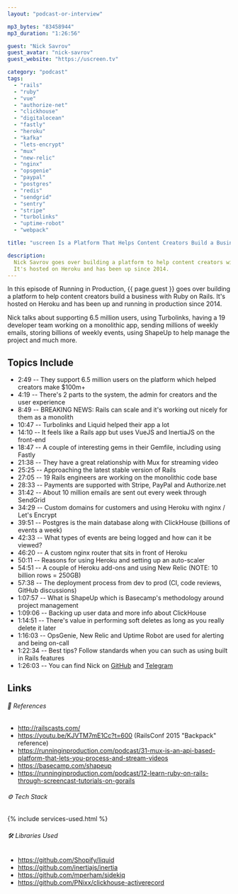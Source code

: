 ```yaml
---
layout: "podcast-or-interview"

mp3_bytes: "83458944"
mp3_duration: "1:26:56"

guest: "Nick Savrov"
guest_avatar: "nick-savrov"
guest_website: "https://uscreen.tv"

category: "podcast"
tags:
  - "rails"
  - "ruby"
  - "vue"
  - "authorize-net"
  - "clickhouse"
  - "digitalocean"
  - "fastly"
  - "heroku"
  - "kafka"
  - "lets-encrypt"
  - "mux"
  - "new-relic"
  - "nginx"
  - "opsgenie"
  - "paypal"
  - "postgres"
  - "redis"
  - "sendgrid"
  - "sentry"
  - "stripe"
  - "turbolinks"
  - "uptime-robot"
  - "webpack"

title: "uscreen Is a Platform That Helps Content Creators Build a Business"

description:
  Nick Savrov goes over building a platform to help content creators with Rails.
  It's hosted on Heroku and has been up since 2014.
---
```


In this episode of Running in Production, {{ page.guest }} goes over building a
platform to help content creators build a business with Ruby on Rails. It's
hosted on Heroku and has been up and running in production since 2014.

Nick talks about supporting 6.5 million users, using Turbolinks, having a 19
developer team working on a monolithic app, sending millions of weekly emails,
storing billions of weekly events, using ShapeUp to help manage the project and
much more.

## Topics Include

- 2:49 -- They support 6.5 million users on the platform which helped creators make $100m+
- 4:19 -- There's 2 parts to the system, the admin for creators and the user experience
- 8:49 -- BREAKING NEWS: Rails can scale and it's working out nicely for them as a monolith
- 10:47 -- Turbolinks and Liquid helped their app a lot
- 14:10 -- It feels like a Rails app but uses VueJS and InertiaJS on the front-end
- 18:47 -- A couple of interesting gems in their Gemfile, including using Fastly
- 21:38 -- They have a great relationship with Mux for streaming video
- 25:25 -- Approaching the latest stable version of Rails
- 27:05 -- 19 Rails engineers are working on the monolithic code base
- 28:33 -- Payments are supported with Stripe, PayPal and Authorize.net
- 31:42 -- About 10 million emails are sent out every week through SendGrid
- 34:29 -- Custom domains for customers and using Heroku with nginx / Let's Encrypt
- 39:51 -- Postgres is the main database along with ClickHouse (billions of events a week)
- 42:33 -- What types of events are being logged and how can it be viewed?
- 46:20 -- A custom nginx router that sits in front of Heroku
- 50:11 -- Reasons for using Heroku and setting up an auto-scaler
- 54:51 -- A couple of Heroku add-ons and using New Relic (NOTE: 10 billion rows = 250GB)
- 57:38 -- The deployment process from dev to prod (CI, code reviews, GitHub discussions)
- 1:07:57 -- What is ShapeUp which is Basecamp's methodology around project management
- 1:09:06 -- Backing up user data and more info about ClickHouse
- 1:14:51 -- There's value in performing soft deletes as long as you really delete it later
- 1:16:03 -- OpsGenie, New Relic and Uptime Robot are used for alerting and being on-call
- 1:22:34 -- Best tips? Follow standards when you can such as using built in Rails features
- 1:26:03 -- You can find Nick on [GitHub](https://github.com/savroff) and [Telegram](https://t.me/savrov_n)

## Links

###### 📄 References

- <http://railscasts.com/>
- <https://youtu.be/KJVTM7mE1Cc?t=600> (RailsConf 2015 "Backpack" reference)
- <https://runninginproduction.com/podcast/31-mux-is-an-api-based-platform-that-lets-you-process-and-stream-videos>
- <https://basecamp.com/shapeup>
- <https://runninginproduction.com/podcast/12-learn-ruby-on-rails-through-screencast-tutorials-on-gorails>

###### ⚙️ Tech Stack

{% include services-used.html %}

###### 🛠 Libraries Used

- <https://github.com/Shopify/liquid>
- <https://github.com/inertiajs/inertia>
- <https://github.com/mperham/sidekiq>
- <https://github.com/PNixx/clickhouse-activerecord>
